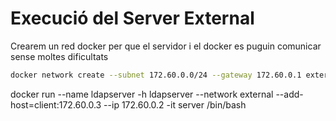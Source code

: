 # Execució del Server External

Crearem un red docker per que el servidor i el docker es puguin comunicar sense moltes dificultats

```bash
docker network create --subnet 172.60.0.0/24 --gateway 172.60.0.1 external

```

docker run --name ldapserver -h ldapserver --network external --add-host=client:172.60.0.3 --ip 172.60.0.2 -it server /bin/bash



